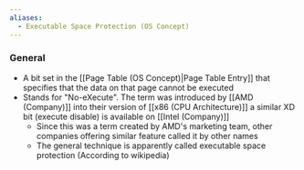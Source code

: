 ```yaml
---
aliases:
  - Executable Space Protection (OS Concept)
---
```


### General
- A bit set in the [[Page Table (OS Concept)|Page Table Entry]] that specifies that the data on that page cannot be executed
- Stands for "No-eXecute". The term was introduced by [[AMD (Company)]] into their version of [[x86 (CPU Architecture)]] a similar XD bit (execute disable) is available on [[Intel (Company)]]
	- Since this was a term created by AMD's marketing team, other companies offering similar feature called it by other names 
	- The general technique is apparently called executable space protection (According to wikipedia)